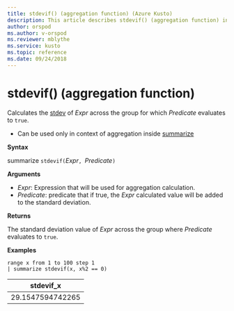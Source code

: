 ```yaml
---
title: stdevif() (aggregation function) (Azure Kusto)
description: This article describes stdevif() (aggregation function) in Azure Kusto.
author: orspod
ms.author: v-orspod
ms.reviewer: mblythe
ms.service: kusto
ms.topic: reference
ms.date: 09/24/2018
---
```

# stdevif() (aggregation function)

Calculates the [stdev](stdev-aggfunction.md) of *Expr* across the group for which *Predicate* evaluates to `true`.

* Can be used only in context of aggregation inside [summarize](summarizeoperator.md)

**Syntax**

summarize `stdevif(`*Expr*`, `*Predicate*`)`

**Arguments**

* *Expr*: Expression that will be used for aggregation calculation. 
* *Predicate*:  predicate that if true, the *Expr* calculated value will be added to the standard deviation.

**Returns**

The standard deviation value of *Expr* across the group where *Predicate* evaluates to `true`.
 
**Examples**

```kusto
range x from 1 to 100 step 1
| summarize stdevif(x, x%2 == 0)

```

|stdevif_x|
|---|
|29.1547594742265|